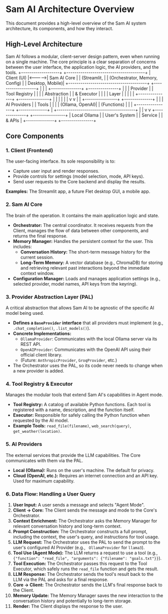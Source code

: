 # Sam AI Architecture Overview

This document provides a high-level overview of the Sam AI system architecture, its components, and how they interact.

## High-Level Architecture

Sam AI follows a modular, client-server design pattern, even when running on a single machine. The core principle is a clear separation of concerns between the user interface, the application logic, the AI providers, and the tools.
+-------------------+ +---------------------------------------+
| Client (UI) |<----->| Sam AI Core |
| (Streamlit, | | (Orchestrator, Memory, Config) |
| Desktop, Mobile)| +---------------------------------------+
+-------------------+ | |
| +---------------+ +---------------+ |
| | Provider | | Tool Registry | |
| | Abstraction | | & Executor | |
| | Layer | | | |
| +---------------+ +---------------+ |
| | | |
| v v |
| +----------------+ +--------------+ |
| | AI Providers | | Tools | |
| | (Ollama, OpenAI)| | (Functions) | |
| +----------------+ +--------------+ |
+---------------------------------------+
| |
v v
+--------------+ +----------------+
| Local Ollama | | User's System |
| Service | | & APIs |
+--------------+ +----------------+


## Core Components

### 1. Client (Frontend)
The user-facing interface. Its sole responsibility is to:
*   Capture user input and render responses.
*   Provide controls for settings (model selection, mode, API keys).
*   Send user requests to the Core backend and display the results.

**Examples:** The Streamlit app, a future Flet desktop GUI, a mobile app.

### 2. Sam AI Core
The brain of the operation. It contains the main application logic and state.

*   **Orchestrator:** The central coordinator. It receives requests from the Client, manages the flow of data between other components, and returns the final response.
*   **Memory Manager:** Handles the persistent context for the user. This includes:
    *   **Conversation History:** The short-term message history for the current session.
    *   **Long-Term Memory:** A vector database (e.g., ChromaDB) for storing and retrieving relevant past interactions beyond the immediate context window.
*   **Configuration Manager:** Loads and manages application settings (e.g., selected provider, model names, API keys from the keyring).

### 3. Provider Abstraction Layer (PAL)
A critical abstraction that allows Sam AI to be agnostic of the specific AI model being used.

*   **Defines a `BaseProvider` interface** that all providers must implement (e.g., `.chat_completion()`, `.list_models()`).
*   **Concrete Implementations:**
    *   `OllamaProvider`: Communicates with the local Ollama server via its REST API.
    *   `OpenAIProvider`: Communicates with the OpenAI API using their official client library.
    *   (Future: `AnthropicProvider`, `GroqProvider`, etc.)
*   The Orchestrator uses the PAL, so its code never needs to change when a new provider is added.

### 4. Tool Registry & Executor
Manages the modular tools that extend Sam AI's capabilities in Agent mode.

*   **Tool Registry:** A catalog of available Python functions. Each tool is registered with a name, description, and the function itself.
*   **Executor:** Responsible for safely calling the Python function when requested by the AI model.
*   **Example Tools:** `read_file(filename)`, `web_search(query)`, `get_weather(location)`.

### 5. AI Providers
The external services that provide the LLM capabilities. The Core communicates with them via the PAL.

*   **Local (Ollama):** Runs on the user's machine. The default for privacy.
*   **Cloud (OpenAI, etc.):** Requires an internet connection and an API key. Used for maximum capability.

### 6. Data Flow: Handling a User Query

1.  **User Input:** A user sends a message and selects "Agent Mode".
2.  **Client -> Core:** The Client sends the message and mode to the Core's Orchestrator.
3.  **Context Enrichment:** The Orchestrator asks the Memory Manager for relevant conversation history and long-term context.
4.  **Prompt Construction:** The Orchestrator constructs a full prompt, including the context, the user's query, and instructions for tool usage.
5.  **LLM Request:** The Orchestrator uses the PAL to send the prompt to the user's configured AI Provider (e.g., ` OllamaProvider` for `llama3`).
6.  **Tool Use (Agent Mode):** The LLM returns a request to use a tool (e.g., `{"function": "read_file", "arguments": {"filename": "goals.txt"}}`).
7.  **Tool Execution:** The Orchestrator passes this request to the Tool Executor, which safely runs the `read_file` function and gets the result.
8.  **LLM Response:** The Orchestrator sends the tool's result back to the LLM via the PAL and asks for a final response.
9.  **Core -> Client:** The Orchestrator sends the LLM's final response back to the Client.
10. **Memory Update:** The Memory Manager saves the new interaction to the conversation history and potentially to long-term storage.
11. **Render:** The Client displays the response to the user.
